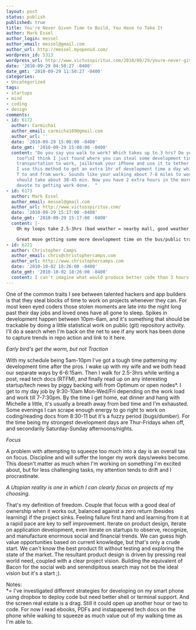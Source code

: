 ```yaml
---
layout: post
status: publish
published: true
title: You're Never Given Time to Build, You Have to Take It
author: Mark Essel
author_login: messel
author_email: messel@gmail.com
author_url: http://messel.myopenid.com/
wordpress_id: 5313
wordpress_url: http://www.victusspiritus.com/2010/09/29/youre-never-given-time-to-build-you-have-to-take-it/
date: '2010-09-29 04:50:27 -0400'
date_gmt: '2010-09-29 11:50:27 -0400'
categories:
- Uncategorized
tags:
- startups
- mind
- coding
- design
comments:
- id: 6172
  author: Carmicha1
  author_email: carmicha109@gmail.com
  author_url: ''
  date: '2010-09-29 15:08:00 -0400'
  date_gmt: '2010-09-29 15:08:00 -0400'
  content: "Do you say you walk to work? Which takes up to 3 hrs? Do you walk home
    too?\nI think I just found where you can steal some development time. Take public
    transportation to work, jailbreak your iPhone and use it to tether to a laptop.
    I use this method to get an extra 1hr of development time a day while riding the
    T to and from work. Sounds like your walking about 7-8 miles to work. A bus ride
    should take about 30-45 min. Now you have 2 extra hours in the morning to also
    devote to getting work done.  "
- id: 6173
  author: Mark Essel
  author_email: messel@gmail.com
  author_url: http://www.victusspiritus.com/
  date: '2010-09-29 15:17:00 -0400'
  date_gmt: '2010-09-29 15:17:00 -0400'
  content: |-
    Oh my loops take 2.5-3hrs (bad weather = nearby mall, good weather outdoors by work). I walk for the exercise/state of mind too so it's not something I want to cut out.

    Great move getting some more development time on the bus/public transportation. I'll be doing that on the train some days (driving in others) depending on Manhattan positions.
- id: 6221
  author: Christopher Camps
  author_email: chris@christophercamps.com
  author_url: http://www.christophercamps.com
  date: '2010-10-02 18:26:00 -0400'
  date_gmt: '2010-10-02 18:26:00 -0400'
  content: I can't imagine what would produce better code than 3 hours of walking.
---
```

<p>One of the common traits I see between talented hackers and app builders is that they steal blocks of time to work on projects whenever they can. For most keen eyed coders those stolen moments are late into the night long past their day jobs and loved ones have all gone to sleep. Spikes in development happen between 10pm-6am, and it's something that should be trackable by doing a little statistical work on public (git) repository activity. I'll do a search when I'm back on the net to see if any work has been done to capture trends in repo action and link to it here.</p>
<p><I>Early bird's get the worm, but not Traction</I></p>
<p>With my schedule being 5am-10pm I've got a tough time patterning my development time after the pros. I wake up with my wife and we both head our separate ways by 6-6:15am. Then I walk for 2.5-3hrs while writing a post, read tech docs (RTFM), and finally read up on any interesting startup/tech news by piggy backing wifi from Optimum or open nodes*. I get to my day job by 9:30-10am Mon-Wed/Fri depending on the work load and work till 7-7:30pm. By the time I get home, eat dinner and hang with Michelle a little, it's usually a breath away from bed time and I'm exhausted. Some evenings I can scrape enough energy to go right to work on coding/reading docs from 8:30-11 but it's a fuzzy period (bugs/dumber). For the time being my strongest development days are Thur-Fridays when off, and secondarily Saturday-Sunday afternoons/nights.</p>
<p><I>Focus</I></p>
<p>A problem with attempting to squeeze too much into a day is an overall tax on focus. Discipline and will suffer the longer my work days/weeks become. This doesn't matter as much when I'm working on something I'm excited about, but for less challenging tasks, my attention tends to drift and I procrastinate. </p>
<p><i>A Utopian reality is one in which I can clearly focus on projects of my choosing.</i> </p>
<p>That's my definition of freedom. Couple that focus with a good deal of ownership when it works out, balanced against a zero return (besides learning) if the project sinks. Feeling failure first hand and learning from it at a rapid pace are key to self improvement. Iterate on product design, iterate on application development, even iterate on startups to observe, recognize, and manufacture enormous social and financial trends. We can guess high value opportunities based on current knowledge, but that's only a crude start. We can't know the best product fit without testing and exploring the state of the market. The resultant product design is driven by pressing real world need, coupled with a clear project vision. Building the equivalent of Bacon for the social web and serendipitous search may not be the ideal vision but it's a start ;).</p>
<p>Notes:<br />
*= I've investigated different strategies for developing on my smart phone using dropbox to deploy code but need better shell or terminal support. And the screen real estate is a drag. Still it could open up another hour or two to code. For now I read ebooks, PDFs and instapapered tech docs on the phone while walking to squeeze as much value out of my walking time as I'm able to.</p>
